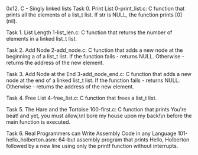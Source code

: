 0x12. C - Singly linked lists
Task 0. Print List
0-print_list.c: C function that prints all the elements of a list_t list.
If str is NULL, the function prints [0] (nil).

Task 1. List Length
1-list_len.c: C function that returns the number of elements in a linked list_t list.

Task 2. Add Node
2-add_node.c: C function that adds a new node at the beginning a of a list_t list.
If the function fails - returns NULL.
Otherwise - returns the address of the new element. 

Task 3. Add Node at the End
3-add_node_end.c: C function that adds a new node at the end of a linked list_t list.
If the function fails - returns NULL.
Otherwise - returns the address of the new element. 

Task 4. Free List
4-free_list.c: C function that frees a list_t list.

Task 5. The Hare and the Tortoise
100-first.c: C function that prints You're beat! and yet, you must allow,\nI bore my house upon my back!\n before the main function is executed. 

Task 6. Real Programmers can Write Assembly Code in any Language
101-hello_holberton.asm: 64-but assembly program that prints Hello, Holberton followed by a new line using only the printf function without interrupts.

